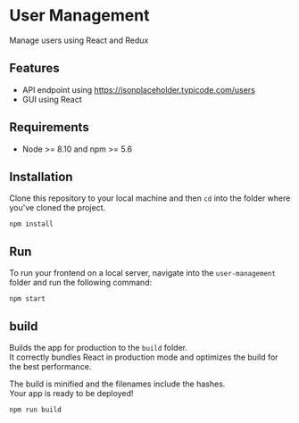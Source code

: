 # User Management
Manage users using React and Redux

## Features

- API endpoint using https://jsonplaceholder.typicode.com/users
- GUI using React

## Requirements
- Node >= 8.10 and npm >= 5.6

## Installation
Clone this repository to your local machine and then `cd` into the folder where you've cloned the project.

    npm install

## Run 
To run your frontend on a local server, navigate into the `user-management` folder and run the following command:

    npm start

## build
Builds the app for production to the `build` folder.<br />
It correctly bundles React in production mode and optimizes the build for the best performance.

The build is minified and the filenames include the hashes.<br />
Your app is ready to be deployed!

    npm run build
